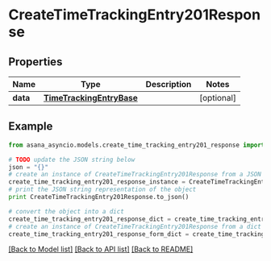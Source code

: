 # CreateTimeTrackingEntry201Response


## Properties

Name | Type | Description | Notes
------------ | ------------- | ------------- | -------------
**data** | [**TimeTrackingEntryBase**](TimeTrackingEntryBase.md) |  | [optional] 

## Example

```python
from asana_asyncio.models.create_time_tracking_entry201_response import CreateTimeTrackingEntry201Response

# TODO update the JSON string below
json = "{}"
# create an instance of CreateTimeTrackingEntry201Response from a JSON string
create_time_tracking_entry201_response_instance = CreateTimeTrackingEntry201Response.from_json(json)
# print the JSON string representation of the object
print CreateTimeTrackingEntry201Response.to_json()

# convert the object into a dict
create_time_tracking_entry201_response_dict = create_time_tracking_entry201_response_instance.to_dict()
# create an instance of CreateTimeTrackingEntry201Response from a dict
create_time_tracking_entry201_response_form_dict = create_time_tracking_entry201_response.from_dict(create_time_tracking_entry201_response_dict)
```
[[Back to Model list]](../README.md#documentation-for-models) [[Back to API list]](../README.md#documentation-for-api-endpoints) [[Back to README]](../README.md)


